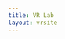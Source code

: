 ```yaml
---
title: VR Lab
layout: vrsite
---
```

<!--
<FireBoxRoom>
<Assets>
#Wall Images/gifs
#use image_id="Wall_Images" on object Wall_Screens

<AssetImage id="Wall_Images" src="/static/changeme.png" />

#Wall Websurface 
#Use websurface_id="Wall_Web" on Wall_Screens
#width and height dicate the screen resolution.

<AssetWebSurface id="Wall_Web" src="http://dapla.net/" width="2000" height="1000" />

#Wall Video/Webm 
#Use websurface_id="Wall_Video" on Wall_Screens

<AssetVideo id="Wall_Video" src="/static/insertfilehere.mp4" auto_play="true" loop="true" />
</Assets>
<Room visible="true" pos="-4.6 0 4.6" xdir="-0.707109 0 -0.707105" ydir="0 1 0" zdir="0.707105 0 -0.707109" default_sounds="false" >

#This is the wall image mesh
#To change the media that is displayed, substitute image_id part for the other supported media formats in the asset section above.
<Object id="Wall_Screens" lighting="false" image_id="Wall_Web" />

</Room>
</FireBoxRoom>
-->
